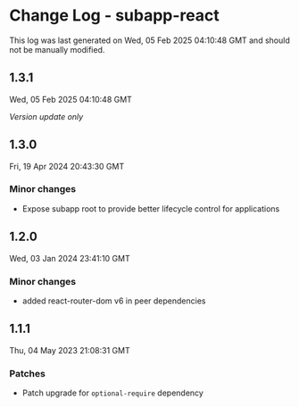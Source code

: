 # Change Log - subapp-react

This log was last generated on Wed, 05 Feb 2025 04:10:48 GMT and should not be manually modified.

## 1.3.1
Wed, 05 Feb 2025 04:10:48 GMT

_Version update only_

## 1.3.0
Fri, 19 Apr 2024 20:43:30 GMT

### Minor changes

- Expose subapp root to provide better lifecycle control for applications

## 1.2.0
Wed, 03 Jan 2024 23:41:10 GMT

### Minor changes

- added react-router-dom v6 in peer dependencies

## 1.1.1
Thu, 04 May 2023 21:08:31 GMT

### Patches

- Patch upgrade for `optional-require` dependency

